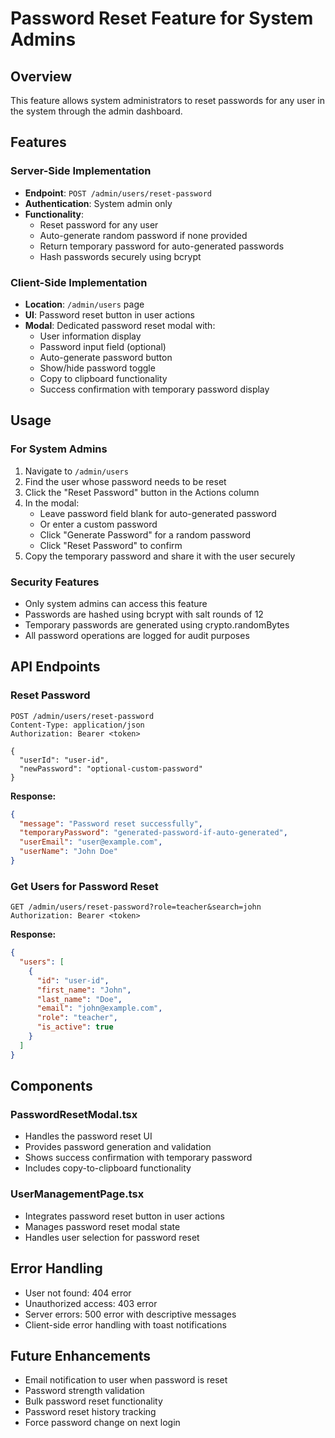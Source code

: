 # Password Reset Feature for System Admins

## Overview
This feature allows system administrators to reset passwords for any user in the system through the admin dashboard.

## Features

### Server-Side Implementation
- **Endpoint**: `POST /admin/users/reset-password`
- **Authentication**: System admin only
- **Functionality**: 
  - Reset password for any user
  - Auto-generate random password if none provided
  - Return temporary password for auto-generated passwords
  - Hash passwords securely using bcrypt

### Client-Side Implementation
- **Location**: `/admin/users` page
- **UI**: Password reset button in user actions
- **Modal**: Dedicated password reset modal with:
  - User information display
  - Password input field (optional)
  - Auto-generate password button
  - Show/hide password toggle
  - Copy to clipboard functionality
  - Success confirmation with temporary password display

## Usage

### For System Admins
1. Navigate to `/admin/users`
2. Find the user whose password needs to be reset
3. Click the "Reset Password" button in the Actions column
4. In the modal:
   - Leave password field blank for auto-generated password
   - Or enter a custom password
   - Click "Generate Password" for a random password
   - Click "Reset Password" to confirm
5. Copy the temporary password and share it with the user securely

### Security Features
- Only system admins can access this feature
- Passwords are hashed using bcrypt with salt rounds of 12
- Temporary passwords are generated using crypto.randomBytes
- All password operations are logged for audit purposes

## API Endpoints

### Reset Password
```
POST /admin/users/reset-password
Content-Type: application/json
Authorization: Bearer <token>

{
  "userId": "user-id",
  "newPassword": "optional-custom-password"
}
```

**Response:**
```json
{
  "message": "Password reset successfully",
  "temporaryPassword": "generated-password-if-auto-generated",
  "userEmail": "user@example.com",
  "userName": "John Doe"
}
```

### Get Users for Password Reset
```
GET /admin/users/reset-password?role=teacher&search=john
Authorization: Bearer <token>
```

**Response:**
```json
{
  "users": [
    {
      "id": "user-id",
      "first_name": "John",
      "last_name": "Doe",
      "email": "john@example.com",
      "role": "teacher",
      "is_active": true
    }
  ]
}
```

## Components

### PasswordResetModal.tsx
- Handles the password reset UI
- Provides password generation and validation
- Shows success confirmation with temporary password
- Includes copy-to-clipboard functionality

### UserManagementPage.tsx
- Integrates password reset button in user actions
- Manages password reset modal state
- Handles user selection for password reset

## Error Handling
- User not found: 404 error
- Unauthorized access: 403 error
- Server errors: 500 error with descriptive messages
- Client-side error handling with toast notifications

## Future Enhancements
- Email notification to user when password is reset
- Password strength validation
- Bulk password reset functionality
- Password reset history tracking
- Force password change on next login 